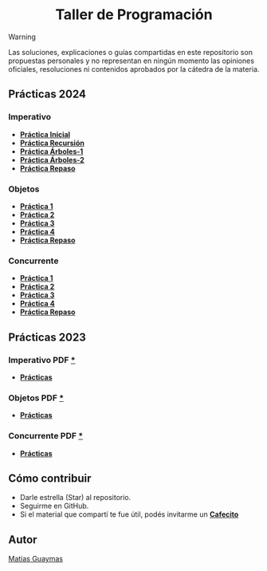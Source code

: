 <h1 align="center"> Taller de Programación </h1>

> [!WARNING]
> Las soluciones, explicaciones o guías compartidas en este repositorio son propuestas personales y no representan en ningún momento las opiniones oficiales, resoluciones ni contenidos aprobados por la cátedra de la materia.

## Prácticas 2024
### Imperativo
* [**Práctica Inicial**](https://github.com/MatiasGuaymas/Taller-Programacion/tree/main/Resoluciones-2024/Imperativo/0)
* [**Práctica Recursión**](https://github.com/MatiasGuaymas/Taller-Programacion/tree/main/Resoluciones-2024/Imperativo/Recursion)
* [**Práctica Árboles-1**](https://github.com/MatiasGuaymas/Taller-Programacion/tree/main/Resoluciones-2024/Imperativo/Arboles-1)
* [**Práctica Árboles-2**](https://github.com/MatiasGuaymas/Taller-Programacion/tree/main/Resoluciones-2024/Imperativo/Arboles-2)
* [**Práctica Repaso**](https://github.com/MatiasGuaymas/Taller-Programacion/tree/main/Resoluciones-2024/Imperativo/Repaso)

### Objetos
* [**Práctica 1**](https://github.com/MatiasGuaymas/Taller-Programacion/tree/main/Resoluciones-2024/Objetos/TP_ProyectoAlumnos/src/Practica1)
* [**Práctica 2**](https://github.com/MatiasGuaymas/Taller-Programacion/tree/main/Resoluciones-2024/Objetos/TP_ProyectoAlumnos/src/Practica2)
* [**Práctica 3**](https://github.com/MatiasGuaymas/Taller-Programacion/tree/main/Resoluciones-2024/Objetos/TP_ProyectoAlumnos/src/Practica3)
* [**Práctica 4**](https://github.com/MatiasGuaymas/Taller-Programacion/tree/main/Resoluciones-2024/Objetos/TP_ProyectoAlumnos/src/Practica4)
* [**Práctica Repaso**](https://github.com/MatiasGuaymas/Taller-Programacion/tree/main/Resoluciones-2024/Objetos/TP_ProyectoAlumnos/src/Practica5)

### Concurrente
* [**Práctica 1**](https://github.com/MatiasGuaymas/Taller-Programacion/tree/main/Resoluciones-2024/Concurrente/Practica%201)
* [**Práctica 2**](https://github.com/MatiasGuaymas/Taller-Programacion/tree/main/Resoluciones-2024/Concurrente/Practica%202)
* [**Práctica 3**](https://github.com/MatiasGuaymas/Taller-Programacion/tree/main/Resoluciones-2024/Concurrente/Practica%203)
* [**Práctica 4**](https://github.com/MatiasGuaymas/Taller-Programacion/tree/main/Resoluciones-2024/Concurrente/Practica%204)
* [**Práctica Repaso**](https://github.com/MatiasGuaymas/Taller-Programacion/tree/main/Resoluciones-2024/Concurrente/Practica%205)

## Prácticas 2023
### Imperativo PDF [*](https://github.com/MatiasGuaymas/Taller-Programacion/tree/main/Resoluciones-2023/1.%20Imperativo/Practicas%20PDF)
* [**Prácticas**](https://github.com/MatiasGuaymas/Taller-Programacion/tree/main/Resoluciones-2023/1.%20Imperativo)

### Objetos PDF [*](https://github.com/MatiasGuaymas/Taller-Programacion/tree/main/Resoluciones-2023/2.%20Objetos/Practicas%20PDF)
* [**Prácticas**](https://github.com/MatiasGuaymas/Taller-Programacion/tree/main/Resoluciones-2023/2.%20Objetos/TP_ProyectoAlumnos/src)

### Concurrente PDF [*](https://github.com/MatiasGuaymas/Taller-Programacion/tree/main/Resoluciones-2023/3.%20Concurrente/Practicas%20PDF)
* [**Prácticas**](https://github.com/MatiasGuaymas/Taller-Programacion/tree/main/Resoluciones-2023/3.%20Concurrente)

## Cómo contribuir
* Darle estrella (Star) al repositorio.
* Seguirme en GitHub.
* Si el material que compartí te fue útil, podés invitarme un **[Cafecito](https://cafecito.app/matiasguaymas)**

## Autor

[Matias Guaymas](https://www.linkedin.com/in/matiasguaymas/)
